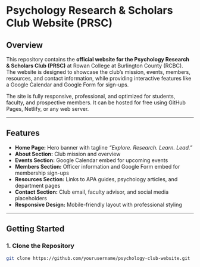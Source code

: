 # Psychology Research & Scholars Club Website (PRSC)

## Overview
This repository contains the **official website for the Psychology Research & Scholars Club (PRSC)** at Rowan College at Burlington County (RCBC). The website is designed to showcase the club’s mission, events, members, resources, and contact information, while providing interactive features like a Google Calendar and Google Form for sign-ups.

The site is fully responsive, professional, and optimized for students, faculty, and prospective members. It can be hosted for free using GitHub Pages, Netlify, or any web server.

---

## Features
- **Home Page:** Hero banner with tagline *“Explore. Research. Learn. Lead.”*  
- **About Section:** Club mission and overview  
- **Events Section:** Google Calendar embed for upcoming events  
- **Members Section:** Officer information and Google Form embed for membership sign-ups  
- **Resources Section:** Links to APA guides, psychology articles, and department pages  
- **Contact Section:** Club email, faculty advisor, and social media placeholders  
- **Responsive Design:** Mobile-friendly layout with professional styling

---

## Getting Started

### 1. Clone the Repository
```bash
git clone https://github.com/yourusername/psychology-club-website.git
